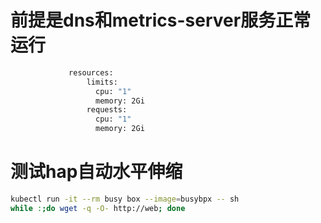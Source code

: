 # 前提是dns和metrics-server服务正常运行
~~~ bash
			 resources:
			 	 limits:
			 	   cpu: "1"
			 	   memory: 2Gi
			 	 requests:
			 	   cpu: "1"
			 	   memory: 2Gi
~~~

# 测试hap自动水平伸缩
~~~ bash
kubectl run -it --rm busy box --image=busybpx -- sh
while :;do wget -q -O- http://web; done
~~~
